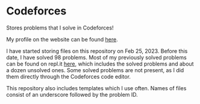 # Codeforces

Stores problems that I solve in Codeforces!

My profile on the website can be found [here](https://codeforces.com/profile/s945958).

I have started storing files on this repository on Feb 25, 2023. Before this date, I have solved 98 problems. Most of my previously solved problems can be found on repl.it [here](https://replit.com/@VIVAANSINGHVI?path=folder/Coding%20Problems), which includes the solved problems and about a dozen unsolved ones. Some solved problems are not present, as I did them directly through the Codeforces code editor. 

This repository also includes templates which I use often. Names of files consist of an underscore followed by the problem ID.
